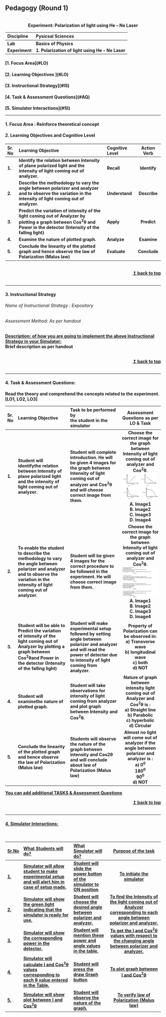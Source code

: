 ## Pedagogy (Round 1)
<p align="center">

 
<br>
<b> Experiment: Polarization of light using He – Ne Laser   <a name="top"></a> <br>
</p>

<b>Discipline | <b> Pysicsal Sciences
:--|:--|
<b> Lab | <b> Basics of Physics
<b> Experiment|     <b> 1. Polarization of light using He – Ne Laser 


<h4> [1. Focus Area](#LO)
<h4> [2. Learning Objectives ](#LO)
<h4> [3. Instructional Strategy](#IS)
<h4> [4. Task & Assessment Questions](#AQ)
<h4> [5. Simulator Interactions](#SI)
<hr>

<a name="LO"></a>
#### 1. Focus Area :  Reinforce theoretical concept

#### 2. Learning Objectives and Cognitive Level


Sr. No |	Learning Objective	| Cognitive Level | Action Verb
:--|:--|:--|:-:
1.| Identify the relation between Intensity of plane polarized light and the intensity of light coming out of analyzer. | Recall |  Identify
2.| Describe the methodology to vary the angle between polarizer and analyzer and to observe the variation in the intensity of light coming out of analyzer. | Understand  | Describe 
3.| Predict the variation of intensity of the light coming out of Analyzer  by plotting a graph between Cos<sup>2</sup>θ and Power in the detector (Intensity of the falling light) |  Apply |  Predict
4.|  Examine the nature of plotted graph. | Analyze | Examine 
5.|  Conclude the linearity of the plotted graph and hence observe the law of Polarization (Malus law) | Evaluate  | Conclude 
<br/>
<div align="right">
    <b><a href="#top">↥ back to top</a></b>
</div>
<br/>
<hr>

<a name="IS"></a>
#### 3. Instructional Strategy
###### Name of Instructional Strategy  :     Expository
###### Assessment Method: As per handout

<u> <b>Description: </b> of how you are going to implement the above Instructional Strategy in your Simulator: </u>
<br>
 Brief description as per handout

<br/>
<div align="right">
    <b><a href="#top">↥ back to top</a></b>
</div>
<br/>
<hr>

<a name="AQ"></a>
#### 4. Task & Assessment Questions:

Read the theory and comprehend the concepts related to the experiment. [LO1, LO2, LO3]
<br>

Sr. No |	Learning Objective	| Task to be performed by <br> the student  in the simulator | Assessment Questions as per LO & Task
:--|:--|:--|:-:
1.| Student will identifythe relation between Intensity of plane polarized light and the intensity of light coming out of analyzer. | Student will complete introduction. He will be given 4 images for the graph between Intensity of light coming out of analyzer and Cos<sup>2</sup>θ and will choose correct image from them. | Choose the correct image for the graph between Intensity of light coming out of analyzer and Cos<sup>2</sup>θ.<br><img src="images/polar1.png"><br>A.  Image1 <br> B. Image2 <br> C. Image3 <br> <b> D. Image4 </b> <br>
2.| To enable the student to describe the methodology to vary the angle between polarizer and analyzer and to observe the variation in the intensity of light coming out of analyzer. | Student will be given 4 images for the correct procedure to be followed in the experiment. He will choose correct image from them. | Choose the correct image for the graph between Intensity of light coming out of analyzer and Cos<sup>2</sup>θ.<br><img src="images/polar2.png"><br> A.  Image1 <br> B. Image2 <br> C. Image3 <br> <b> D. Image4 </b> <br>
3.| Student will be able to Predict the variation of intensity of the light coming out of Analyzer  by plotting a graph between Cos<sup>2</sup>θand Power in the detector (Intensity of the falling light) | Student will make experimental setup followed by setting angle between polarizer and analyzer and will read the power of detector due to intensity of light coming from analyzer. | Property of Polarization can be observed in: <br> a) Transverse wave <br> b) longitudinal wave <br>  c) both <br> d) NOT <br> 
4.| Student will examinethe nature of plotted graph. | Student will take observations for intensity of light coming from analyzer and plot graph between Intensity and Cos<sup>2</sup>θ. | Nature of graph between intensity light coming out of Analyzer and Cos<sup>2</sup>θ is : <br> a) Straight line <br> b) Parabolic  <br> c) hyperbolic	 <br> <b>  d) Circular </b> <br>  
5.| Conclude the linearity of the plotted graph and hence observe the law of Polarization (Malus law) | Students will observe the nature of the  graph between intensity and Cos2θ and will conclude about law of Polarization (Malus law) | Almost no light will come out of analyzer if the angle between polarizer and analyzer is : <br> a) 0<sup>0</sup> <br> 180<sup>0</sup>	 <br> 90<sup>0</sup> <br> d) NOT </b> <br>  

 <u> You can add additional TASKS & Assessment Questions <u>
<br/>
<div align="right">
    <b><a href="#top">↥ back to top</a></b>
</div>
<br/>
<hr>

<a name="SI"></a>

#### 4. Simulator Interactions:
<br>

Sr.No | What Students will do? |	What Simulator will do?	| Purpose of the task
:--|:--|:--|:--:
1.| Simulator will allow student to make experimental setup and will alert him in case of setup made.| Student will slide the power button of the simulator to ON position  | To initiate the simulator
2.| Simulator will show the green light indicating that the simulator is ready for use.  | Student will choose the desired angle between polarizer and analyzer.  |  To find the Intensity of the light coming out of Analyzer corresponding to each angle between polarizer and analyzer.
3.| Simulator will show the corresponding power in the detector. | Student will mention these power and angle values in the table. | To get the I and Cos<sup>2</sup>θ values with respect to the changing angle between polarizer and analyzer.
4.| Simulator will calculate I and Cos<sup>2</sup>θ values corresponding to each θ value entered in the Table. | Student will press the draw Graph button  |  To plot graph between I and Cos<sup>2</sup>θ
5.| Simulator will show plot between I and Cos<sup>2</sup>θ | Student will observe the nature of the graph.  |  To verify law of Polarization (Malus law)
